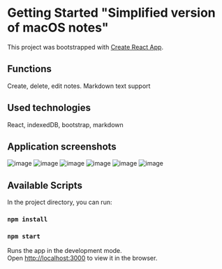# Getting Started "Simplified version of macOS notes"

This project was bootstrapped with [Create React App](https://github.com/facebook/create-react-app).

## Functions
Create, delete, edit notes. Markdown text support
## Used technologies
React, indexedDB, bootstrap, markdown
## Application screenshots
![image](https://user-images.githubusercontent.com/98453976/213108210-76565d90-e42c-4296-ae6d-c5a81de399f5.png)
![image](https://user-images.githubusercontent.com/98453976/213108240-31b24345-db71-4e79-ad80-de917e1d1e3e.png)
![image](https://user-images.githubusercontent.com/98453976/213108270-160b3a70-7d3f-4733-8cec-ee1f4d417243.png)
![image](https://user-images.githubusercontent.com/98453976/213108298-1c37a6a6-38fb-4a57-af43-6501096e6514.png)
![image](https://user-images.githubusercontent.com/98453976/213108337-7261aef4-8390-4443-b6d0-532d208dd63f.png)
![image](https://user-images.githubusercontent.com/98453976/213108363-aa0a79b8-b115-43ab-8795-9c1c26f54666.png)


## Available Scripts

In the project directory, you can run:
### `npm install`
### `npm start`

Runs the app in the development mode.\
Open [http://localhost:3000](http://localhost:3000) to view it in the browser.


